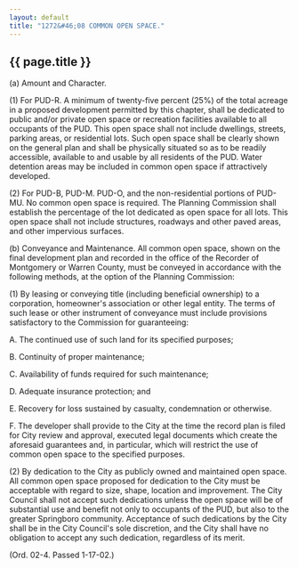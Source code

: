 ```yaml
---
layout: default 
title: "1272&#46;08 COMMON OPEN SPACE."
---
```


{{ page.title }}
----------------

​(a) Amount and Character.

​(1) For PUD-R. A minimum of twenty-five percent (25%) of the total
acreage in a proposed development permitted by this chapter, shall be
dedicated to public and/or private open space or recreation facilities
available to all occupants of the PUD. This open space shall not include
dwellings, streets, parking areas, or residential lots. Such open space
shall be clearly shown on the general plan and shall be physically
situated so as to be readily accessible, available to and usable by all
residents of the PUD. Water detention areas may be included in common
open space if attractively developed.

​(2) For PUD-B, PUD-M. PUD-O, and the non-residential portions of PUD-
MU. No common open space is required. The Planning Commission shall
establish the percentage of the lot dedicated as open space for all
lots. This open space shall not include structures, roadways and other
paved areas, and other impervious surfaces.

​(b) Conveyance and Maintenance. All common open space, shown on the
final development plan and recorded in the office of the Recorder of
Montgomery or Warren County, must be conveyed in accordance with the
following methods, at the option of the Planning Commission:

​(1) By leasing or conveying title (including beneficial ownership) to a
corporation, homeowner's association or other legal entity. The terms of
such lease or other instrument of conveyance must include provisions
satisfactory to the Commission for guaranteeing:

A. The continued use of such land for its specified purposes;

B. Continuity of proper maintenance;

C. Availability of funds required for such maintenance;

D. Adequate insurance protection; and

E. Recovery for loss sustained by casualty, condemnation or otherwise.

F. The developer shall provide to the City at the time the record plan
is filed for City review and approval, executed legal documents which
create the aforesaid guarantees and, in particular, which will restrict
the use of common open space to the specified purposes.

​(2) By dedication to the City as publicly owned and maintained open
space. All common open space proposed for dedication to the City must be
acceptable with regard to size, shape, location and improvement. The
City Council shall not accept such dedications unless the open space
will be of substantial use and benefit not only to occupants of the PUD,
but also to the greater Springboro community. Acceptance of such
dedications by the City shall be in the City Council's sole discretion,
and the City shall have no obligation to accept any such dedication,
regardless of its merit.

(Ord. 02-4. Passed 1-17-02.)
